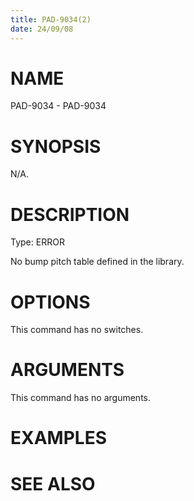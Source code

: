 ```yaml
---
title: PAD-9034(2)
date: 24/09/08
---
```


# NAME

PAD-9034 - PAD-9034

# SYNOPSIS

N/A.

# DESCRIPTION

Type: ERROR

No bump pitch table defined in the library.

# OPTIONS

This command has no switches.

# ARGUMENTS

This command has no arguments.

# EXAMPLES

# SEE ALSO
